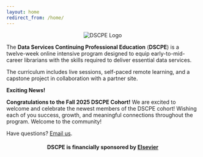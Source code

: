```yaml
---
layout: home
redirect_from: /home/
---
```


<p align="center"><img src="/images/logos/dscpelogo_horizontal_small.png" alt="DSCPE Logo"></p>

The **Data Services Continuing Professional Education** (**DSCPE**) is a twelve-week online intensive program designed to equip early-to-mid-career librarians with the skills required to deliver essential data services.

The curriculum includes live sessions, self-paced remote learning, and a capstone project in collaboration with a partner site.


**Exciting News!**

**Congratulations to the Fall 2025 DSCPE Cohort!** We are excited to welcome and celebrate the newest members of the DSCPE cohort! Wishing each of you success, growth, and meaningful connections throughout the program. Welcome to the community!


Have questions? [Email us](mailto:dscpe.info@gmail.com).


<h4><b><p align="center"> DSCPE is financially sponsored by <a href="https://www.elsevier.com/librarian/library-connect-academy#3-data-management-course" target="_blank">Elsevier</a></p>
